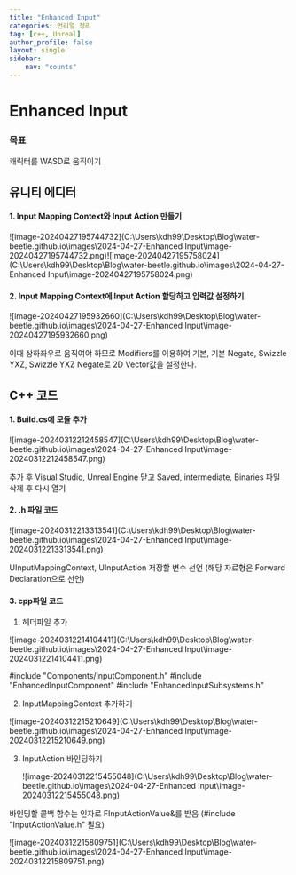 ```yaml
---
title: "Enhanced Input"
categories: 언리얼 정리
tag: [c++, Unreal]
author_profile: false
layout: single
sidebar:
    nav: "counts"
---
```


# Enhanced Input



### 목표

캐릭터를 WASD로 움직이기



##  유니티 에디터

#### 1. Input Mapping Context와 Input Action 만들기

![image-20240427195744732](C:\Users\kdh99\Desktop\Blog\water-beetle.github.io\images\2024-04-27-Enhanced Input\image-20240427195744732.png)![image-20240427195758024](C:\Users\kdh99\Desktop\Blog\water-beetle.github.io\images\2024-04-27-Enhanced Input\image-20240427195758024.png)



#### 2. Input Mapping Context에 Input Action 할당하고 입력값 설정하기

![image-20240427195932660](C:\Users\kdh99\Desktop\Blog\water-beetle.github.io\images\2024-04-27-Enhanced Input\image-20240427195932660.png)

이때 상하좌우로 움직여야 하므로 Modifiers를 이용하여
기본, 기본 Negate, Swizzle YXZ, Swizzle YXZ Negate로 2D Vector값을 설정한다.

## C++ 코드

#### 1. Build.cs에 모듈 추가

![image-20240312212458547](C:\Users\kdh99\Desktop\Blog\water-beetle.github.io\images\2024-04-27-Enhanced Input\image-20240312212458547.png)

추가 후 Visual Studio, Unreal Engine 닫고 Saved, intermediate, Binaries 파일 삭제 후 다시 열기

#### 2. .h 파일 코드

![image-20240312213313541](C:\Users\kdh99\Desktop\Blog\water-beetle.github.io\images\2024-04-27-Enhanced Input\image-20240312213313541.png)

UInputMappingContext, UInputAction 저장할 변수 선언
(해당 자료형은 Forward Declaration으로 선언)

#### 3. cpp파일 코드

1. 헤더파일 추가

![image-20240312214104411](C:\Users\kdh99\Desktop\Blog\water-beetle.github.io\images\2024-04-27-Enhanced Input\image-20240312214104411.png)

#include "Components/InputComponent.h"
#include "EnhancedInputComponent"
#include "EnhancedInputSubsystems.h"



2. InputMappingContext 추가하기

![image-20240312215210649](C:\Users\kdh99\Desktop\Blog\water-beetle.github.io\images\2024-04-27-Enhanced Input\image-20240312215210649.png)



3. InputAction 바인딩하기

   ![image-20240312215455048](C:\Users\kdh99\Desktop\Blog\water-beetle.github.io\images\2024-04-27-Enhanced Input\image-20240312215455048.png)

바인딩할 콜백 함수는 인자로 FInputActionValue&를 받음
(#include "InputActionValue.h" 필요)

![image-20240312215809751](C:\Users\kdh99\Desktop\Blog\water-beetle.github.io\images\2024-04-27-Enhanced Input\image-20240312215809751.png)











